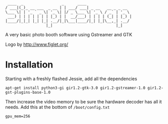 ```
 ____  _                 _      ____                    
/ ___|(_)_ __ ___  _ __ | | ___/ ___| _ __   __ _ _ __  
\___ \| | '_ ` _ \| '_ \| |/ _ \___ \| '_ \ / _` | '_ \ 
 ___) | | | | | | | |_) | |  __/___) | | | | (_| | |_) |
|____/|_|_| |_| |_| .__/|_|\___|____/|_| |_|\__,_| .__/ 
                  |_|                            |_|    
```

A very basic photo booth software using Gstreamer and GTK

Logo by http://www.figlet.org/

# Installation
Starting with a freshly flashed Jessie, add all the dependencies

```
apt-get install python3-gi gir1.2-gtk-3.0 gir1.2-gstreamer-1.0 gir1.2-gst-plugins-base-1.0
```

Then increase the video memory to be sure the hardware decoder has all it needs. Add this at the bottom of `/boot/config.txt`

```
gpu_mem=256
```

